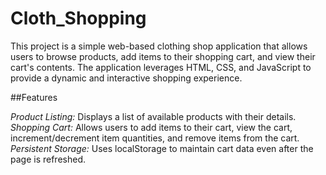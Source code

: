 # Cloth_Shopping
This project is a simple web-based clothing shop application that allows users to browse products, add items to their shopping cart, and view their cart's contents. The application leverages HTML, CSS, and JavaScript to provide a dynamic and interactive shopping experience.

##Features

*Product Listing:* Displays a list of available products with their details.  
*Shopping Cart:* Allows users to add items to their cart, view the cart, increment/decrement item quantities, and remove items from the cart.
*Persistent Storage:* Uses localStorage to maintain cart data even after the page is refreshed.
